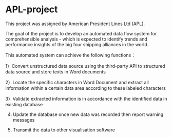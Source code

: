 # APL-project #

This project was assigned by American President Lines Ltd (APL). 

The goal of the project is to develop an automated data flow system for comprehensible analysis - which is expected to identify
trends and performance insights of the big four shipping alliances in the world.

This automated system can achieve the following functions：

1）Convert unstructured data source using the third-party API to structured data source and store texts in Word documents

2）Locate the specific characters in Word Document and extract all information within a certain data area according to these labeled characters

3）Validate extracted information is in accordance with the identified data in existing database

4) Update the database once new data was recorded then report warning messages

5) Transmit the data to other visualisation software
